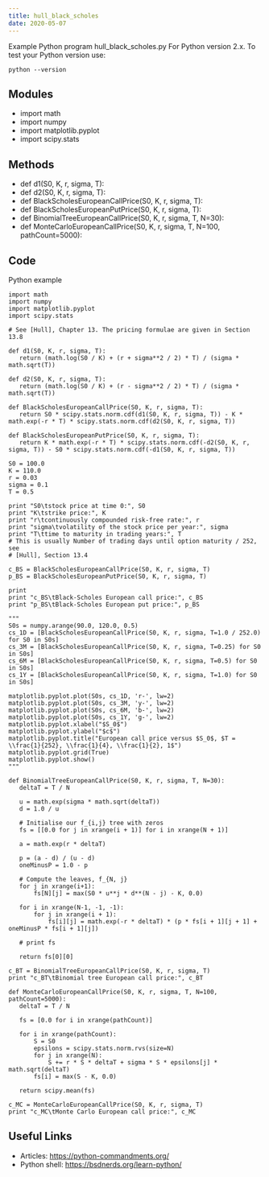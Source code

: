 ```yaml
---
title: hull_black_scholes
date: 2020-05-07
---
```

Example Python program hull_black_scholes.py
For Python version 2.x.
To test your Python version use:

    python --version

## Modules

* import math
* import numpy
* import matplotlib.pyplot
* import scipy.stats

## Methods

* def d1(S0, K, r, sigma, T):
* def d2(S0, K, r, sigma, T):
* def BlackScholesEuropeanCallPrice(S0, K, r, sigma, T):
* def BlackScholesEuropeanPutPrice(S0, K, r, sigma, T):
* def BinomialTreeEuropeanCallPrice(S0, K, r, sigma, T, N=30):
* def MonteCarloEuropeanCallPrice(S0, K, r, sigma, T, N=100, pathCount=5000):

## Code

Python example

    import math
    import numpy
    import matplotlib.pyplot
    import scipy.stats
    
    # See [Hull], Chapter 13. The pricing formulae are given in Section 13.8
    
    def d1(S0, K, r, sigma, T):
       return (math.log(S0 / K) + (r + sigma**2 / 2) * T) / (sigma * math.sqrt(T))
    
    def d2(S0, K, r, sigma, T):
       return (math.log(S0 / K) + (r - sigma**2 / 2) * T) / (sigma * math.sqrt(T))
    
    def BlackScholesEuropeanCallPrice(S0, K, r, sigma, T):
       return S0 * scipy.stats.norm.cdf(d1(S0, K, r, sigma, T)) - K * math.exp(-r * T) * scipy.stats.norm.cdf(d2(S0, K, r, sigma, T))
    
    def BlackScholesEuropeanPutPrice(S0, K, r, sigma, T):
       return K * math.exp(-r * T) * scipy.stats.norm.cdf(-d2(S0, K, r, sigma, T)) - S0 * scipy.stats.norm.cdf(-d1(S0, K, r, sigma, T))
    
    S0 = 100.0
    K = 110.0
    r = 0.03
    sigma = 0.1
    T = 0.5
    
    print "S0\tstock price at time 0:", S0
    print "K\tstrike price:", K
    print "r\tcontinuously compounded risk-free rate:", r
    print "sigma\tvolatility of the stock price per year:", sigma
    print "T\ttime to maturity in trading years:", T
    # This is usually Number of trading days until option maturity / 252, see
    # [Hull], Section 13.4
    
    c_BS = BlackScholesEuropeanCallPrice(S0, K, r, sigma, T)
    p_BS = BlackScholesEuropeanPutPrice(S0, K, r, sigma, T)
    
    print
    print "c_BS\tBlack-Scholes European call price:", c_BS
    print "p_BS\tBlack-Scholes European put price:", p_BS
    
    """
    S0s = numpy.arange(90.0, 120.0, 0.5)
    cs_1D = [BlackScholesEuropeanCallPrice(S0, K, r, sigma, T=1.0 / 252.0) for S0 in S0s]
    cs_3M = [BlackScholesEuropeanCallPrice(S0, K, r, sigma, T=0.25) for S0 in S0s]
    cs_6M = [BlackScholesEuropeanCallPrice(S0, K, r, sigma, T=0.5) for S0 in S0s]
    cs_1Y = [BlackScholesEuropeanCallPrice(S0, K, r, sigma, T=1.0) for S0 in S0s]
    
    matplotlib.pyplot.plot(S0s, cs_1D, 'r-', lw=2)
    matplotlib.pyplot.plot(S0s, cs_3M, 'y-', lw=2)
    matplotlib.pyplot.plot(S0s, cs_6M, 'b-', lw=2)
    matplotlib.pyplot.plot(S0s, cs_1Y, 'g-', lw=2)
    matplotlib.pyplot.xlabel("$S_0$")
    matplotlib.pyplot.ylabel("$c$")
    matplotlib.pyplot.title("European call price versus $S_0$, $T = \\frac{1}{252}, \\frac{1}{4}, \\frac{1}{2}, 1$")
    matplotlib.pyplot.grid(True)
    matplotlib.pyplot.show()
    """
    
    def BinomialTreeEuropeanCallPrice(S0, K, r, sigma, T, N=30):
       deltaT = T / N
    
       u = math.exp(sigma * math.sqrt(deltaT))
       d = 1.0 / u
    
       # Initialise our f_{i,j} tree with zeros
       fs = [[0.0 for j in xrange(i + 1)] for i in xrange(N + 1)]
    
       a = math.exp(r * deltaT)
    
       p = (a - d) / (u - d)
       oneMinusP = 1.0 - p
    
       # Compute the leaves, f_{N, j}
       for j in xrange(i+1):
           fs[N][j] = max(S0 * u**j * d**(N - j) - K, 0.0)
    
       for i in xrange(N-1, -1, -1):
           for j in xrange(i + 1):
               fs[i][j] = math.exp(-r * deltaT) * (p * fs[i + 1][j + 1] + oneMinusP * fs[i + 1][j])
    
       # print fs
    
       return fs[0][0]
    
    c_BT = BinomialTreeEuropeanCallPrice(S0, K, r, sigma, T)
    print "c_BT\tBinomial tree European call price:", c_BT
    
    def MonteCarloEuropeanCallPrice(S0, K, r, sigma, T, N=100, pathCount=5000):
       deltaT = T / N
    
       fs = [0.0 for i in xrange(pathCount)]
    
       for i in xrange(pathCount):
           S = S0
           epsilons = scipy.stats.norm.rvs(size=N)
           for j in xrange(N):
               S += r * S * deltaT + sigma * S * epsilons[j] * math.sqrt(deltaT)
           fs[i] = max(S - K, 0.0)
    
       return scipy.mean(fs)
    
    c_MC = MonteCarloEuropeanCallPrice(S0, K, r, sigma, T)
    print "c_MC\tMonte Carlo European call price:", c_MC

## Useful Links

- Articles: https://python-commandments.org/
- Python shell: https://bsdnerds.org/learn-python/
